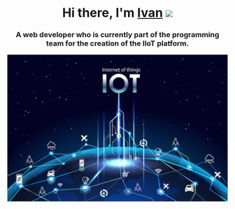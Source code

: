 
<h1 align="center">Hi there, I'm <a href="https://t.me/DazaiVan" target="_blank">Ivan</a> 
<img src="[https://github.com/DazaiOsamu2111/DazaiOsamu2111/blob/main/DazaiOsamu.jpg](https://github.com/DazaiOsamu2111/DazaiOsamu2111/blob/main/Магическая%20битва%20(16).gif)" height="32"/></h1>
<h3 align="center">A web developer who is currently part of the programming team for the creation of the IIoT platform.</h3>
<div height="100"  text-align="center"><img  src="https://github.com/DazaiOsamu2111/DazaiOsamu2111/blob/main/74.jpg"/></div>

<!--
**DazaiOsamu2111/DazaiOsamu2111** is a ✨ _special_ ✨ repository because its `README.md` (this file) appears on your GitHub profile.

Here are some ideas to get you started:

- 🔭 I’m currently working on ...
- 🌱 I’m currently learning ...
- 👯 I’m looking to collaborate on ...
- 🤔 I’m looking for help with ...
- 💬 Ask me about ...
- 📫 How to reach me: ...
- 😄 Pronouns: ...
- ⚡ Fun fact: ...
-->
